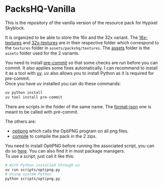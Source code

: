 # PacksHQ-Vanilla

This is the repository of the vanilla version of the resource pack for Hypixel Skyblock.

It is organized to be able to store the 16x and the 32x variant.
The [16x-textures](16x-textures) and [32x-textures](32x-textures) are in their respective folder
which correspond to the `textures` folder in `assets/packshq/textures`.
The [assets](assets) folder is the `assets` folder used for the 2 variants.

You need to install [pre-commit](https://pre-commit.com/) so that some checks are run before you can commit.
It also applies some fixes automatically. I can recommend to install it as a tool with
[uv](https://docs.astral.sh/uv/getting-started/installation/).
uv also allows you to install Python as it is required for pre-commit.  
Once you have uv installed you can do these commands:

```bash
uv python install
uv tool install pre-commit
```

There are scripts in the folder of the same name.
The [format-json](scripts/format-json.py) one is meant to be called with pre-commit.

The others are:

- [optipng](scripts/optipng.py) which calls the OptiPNG program on all png files.
- [compile](scripts/compile.py) to compile the pack in the 2 zips.

You need to install OptiPNG before running the associated script,
you can do so [here](https://optipng.sourceforge.net/).
You can also find it in most package managers.  
To use a script, just call it like this:

```bash
# With Python installed through uv
uv run scripts/optipng.py
# Using system Python
python scripts/optipng.py
```
